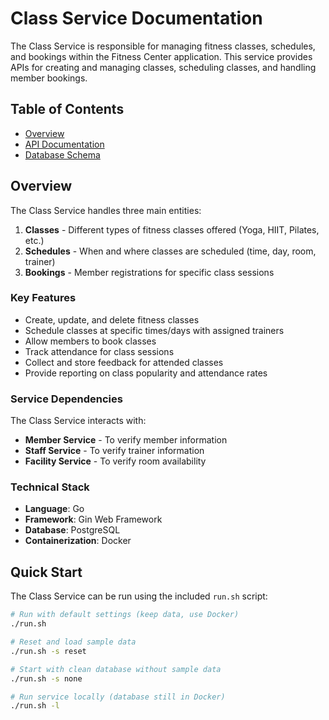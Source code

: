 # Class Service Documentation

The Class Service is responsible for managing fitness classes, schedules, and bookings within the Fitness Center application. This service provides APIs for creating and managing classes, scheduling classes, and handling member bookings.

## Table of Contents

- [Overview](#overview)
- [API Documentation](API.md)
- [Database Schema](DATABASE.md)

## Overview

The Class Service handles three main entities:

1. **Classes** - Different types of fitness classes offered (Yoga, HIIT, Pilates, etc.)
2. **Schedules** - When and where classes are scheduled (time, day, room, trainer)
3. **Bookings** - Member registrations for specific class sessions

### Key Features

- Create, update, and delete fitness classes
- Schedule classes at specific times/days with assigned trainers
- Allow members to book classes
- Track attendance for class sessions
- Collect and store feedback for attended classes
- Provide reporting on class popularity and attendance rates

### Service Dependencies

The Class Service interacts with:

- **Member Service** - To verify member information
- **Staff Service** - To verify trainer information
- **Facility Service** - To verify room availability

### Technical Stack

- **Language**: Go
- **Framework**: Gin Web Framework
- **Database**: PostgreSQL
- **Containerization**: Docker

## Quick Start

The Class Service can be run using the included `run.sh` script:

```bash
# Run with default settings (keep data, use Docker)
./run.sh

# Reset and load sample data
./run.sh -s reset

# Start with clean database without sample data
./run.sh -s none

# Run service locally (database still in Docker)
./run.sh -l
```
